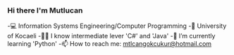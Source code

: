 ### Hi there I'm Mutlucan

  -💻 Information Systems Engineering/Computer Programming
  -🏫 University of Kocaeli
  -👨‍💻 I know intermediate lever 'C#' and 'Java'
  -🌱 I’m currently learning 'Python'
  -📫 How to reach me: mtlcangokcukur@hotmail.com


<!--
**MutlucanGokcukur/MutlucanGokcukur** is a ✨ _special_ ✨ repository because its `README.md` (this file) appears on your GitHub profile.

Here are some ideas to get you started:

- 🔭 I’m currently working on ...
- 🌱 I’m currently learning ...
- 👯 I’m looking to collaborate on ...
- 🤔 I’m looking for help with ...
- 💬 Ask me about ...
- 📫 How to reach me: ...
- 😄 Pronouns: ...
- ⚡ Fun fact: ...
-->
